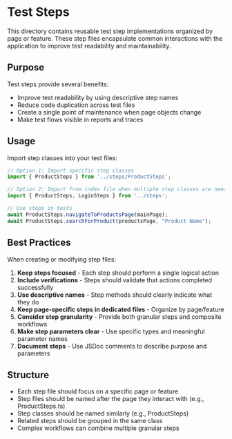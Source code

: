 # Test Steps

This directory contains reusable test step implementations organized by page or feature. These step files encapsulate common interactions with the application to improve test readability and maintainability.

## Purpose

Test steps provide several benefits:
- Improve test readability by using descriptive step names
- Reduce code duplication across test files
- Create a single point of maintenance when page objects change
- Make test flows visible in reports and traces

## Usage

Import step classes into your test files:

```typescript
// Option 1: Import specific step classes
import { ProductSteps } from '../steps/ProductSteps';

// Option 2: Import from index file when multiple step classes are needed
import { ProductSteps, LoginSteps } from '../steps';

// Use steps in tests
await ProductSteps.navigateToProductsPage(mainPage);
await ProductSteps.searchForProduct(productsPage, "Product Name");
```

## Best Practices

When creating or modifying step files:

1. **Keep steps focused** - Each step should perform a single logical action
2. **Include verifications** - Steps should validate that actions completed successfully
3. **Use descriptive names** - Step methods should clearly indicate what they do
4. **Keep page-specific steps in dedicated files** - Organize by page/feature
5. **Consider step granularity** - Provide both granular steps and composite workflows
6. **Make step parameters clear** - Use specific types and meaningful parameter names
7. **Document steps** - Use JSDoc comments to describe purpose and parameters

## Structure

- Each step file should focus on a specific page or feature
- Step files should be named after the page they interact with (e.g., ProductSteps.ts)
- Step classes should be named similarly (e.g., ProductSteps)
- Related steps should be grouped in the same class
- Complex workflows can combine multiple granular steps 